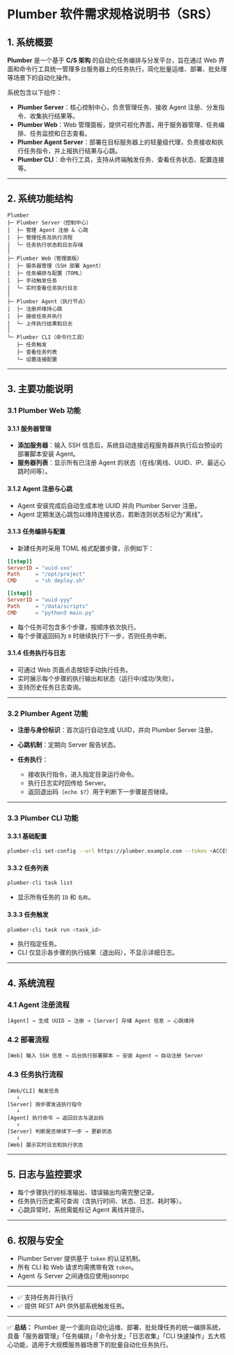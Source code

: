 # Plumber 软件需求规格说明书（SRS）

## 1. 系统概要

**Plumber** 是一个基于 **C/S 架构** 的自动化任务编排与分发平台，旨在通过 Web 界面和命令行工具统一管理多台服务器上的任务执行，简化批量运维、部署、批处理等场景下的自动化操作。

系统包含以下组件：

* **Plumber Server**：核心控制中心，负责管理任务、接收 Agent 注册、分发指令、收集执行结果等。
* **Plumber Web**：Web 管理面板，提供可视化界面，用于服务器管理、任务编排、任务监控和日志查看。
* **Plumber Agent Server**：部署在目标服务器上的轻量级代理，负责接收和执行任务指令，并上报执行结果与心跳。
* **Plumber CLI**：命令行工具，支持从终端触发任务、查看任务状态、配置连接等。

---

## 2. 系统功能结构

```
Plumber
├─ Plumber Server（控制中心）
│  ├─ 管理 Agent 注册 & 心跳
│  ├─ 管理任务及执行流程
│  └─ 任务执行状态和日志存储
│
├─ Plumber Web（管理面板）
│  ├─ 服务器管理（SSH 部署 Agent）
│  ├─ 任务编排与配置（TOML）
│  ├─ 手动触发任务
│  └─ 实时查看任务执行日志
│
├─ Plumber Agent（执行节点）
│  ├─ 注册并维持心跳
│  ├─ 接收任务并执行
│  └─ 上传执行结果和日志
│
└─ Plumber CLI（命令行工具）
   ├─ 任务触发
   ├─ 查看任务列表
   └─ 设置连接配置
```

---

## 3. 主要功能说明

### 3.1 Plumber Web 功能

#### 3.1.1 服务器管理

* **添加服务器**：输入 SSH 信息后，系统自动连接远程服务器并执行后台预设的部署脚本安装 Agent。
* **服务器列表**：显示所有已注册 Agent 的状态（在线/离线、UUID、IP、最近心跳时间等）。

#### 3.1.2 Agent 注册与心跳

* Agent 安装完成后自动生成本地 UUID 并向 Plumber Server 注册。
* Agent 定期发送心跳包以维持连接状态，若断连则状态标记为“离线”。

#### 3.1.3 任务编排与配置

* 新建任务时采用 TOML 格式配置步骤，示例如下：

```toml
[[step]]
ServerID = "uuid-xxx"
Path     = "/opt/project"
CMD      = "sh deploy.sh"

[[step]]
ServerID = "uuid-yyy"
Path     = "/data/scripts"
CMD      = "python3 main.py"
```

* 每个任务可包含多个步骤，按顺序依次执行。
* 每个步骤返回码为 `0` 时继续执行下一步，否则任务中断。

#### 3.1.4 任务执行与日志

* 可通过 Web 页面点击按钮手动执行任务。
* 实时展示每个步骤的执行输出和状态（运行中/成功/失败）。
* 支持历史任务日志查询。

---

### 3.2 Plumber Agent 功能

* **注册与身份标识**：首次运行自动生成 UUID，并向 Plumber Server 注册。
* **心跳机制**：定期向 Server 报告状态。
* **任务执行**：

  * 接收执行指令，进入指定目录运行命令。
  * 执行日志实时回传给 Server。
  * 返回退出码（`echo $?`）用于判断下一步骤是否继续。

---

### 3.3 Plumber CLI 功能

#### 3.3.1 基础配置

```bash
plumber-cli set-config --url https://plumber.example.com --token <ACCESS_TOKEN>
```

#### 3.3.2 任务列表

```bash
plumber-cli task list
```

* 显示所有任务的 `ID` 和 `名称`。

#### 3.3.3 任务触发

```bash
plumber-cli task run <task_id>
```

* 执行指定任务。
* CLI 仅显示各步骤的执行结果（退出码），不显示详细日志。

---

## 4. 系统流程

### 4.1 Agent 注册流程

```
[Agent] → 生成 UUID → 注册 → [Server] 存储 Agent 信息 → 心跳维持
```

### 4.2 部署流程

```
[Web] 输入 SSH 信息 → 后台执行部署脚本 → 安装 Agent → 自动注册 Server
```

### 4.3 任务执行流程

```
[Web/CLI] 触发任务
   ↓
[Server] 按步骤发送执行指令
   ↓
[Agent] 执行命令 → 返回日志与退出码
   ↓
[Server] 判断是否继续下一步 → 更新状态
   ↓
[Web] 展示实时日志和执行状态
```

---

## 5. 日志与监控要求

* 每个步骤执行的标准输出、错误输出均需完整记录。
* 任务执行历史需可查询（含执行时间、状态、日志、耗时等）。
* 心跳异常时，系统需能标记 Agent 离线并提示。

---

## 6. 权限与安全

* Plumber Server 提供基于 `token` 的认证机制。
* 所有 CLI 和 Web 请求均需携带有效 `token`。
* Agent 与 Server 之间通信应使用jsonrpc

---

* ✅ 支持任务并行执行
* ✅ 提供 REST API 供外部系统触发任务。

---

✅ **总结：**
Plumber 是一个面向自动化运维、部署、批处理任务的统一编排系统，具备「服务器管理」「任务编排」「命令分发」「日志收集」「CLI 快速操作」五大核心功能，适用于大规模服务器场景下的批量自动化任务执行。